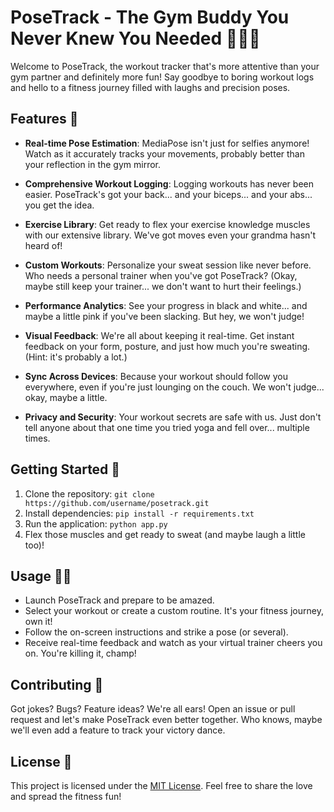 # PoseTrack - The Gym Buddy You Never Knew You Needed 🏋️‍♂️💪

Welcome to PoseTrack, the workout tracker that's more attentive than your gym partner and definitely more fun! Say goodbye to boring workout logs and hello to a fitness journey filled with laughs and precision poses.

## Features 🌟

- **Real-time Pose Estimation**: MediaPose isn't just for selfies anymore! Watch as it accurately tracks your movements, probably better than your reflection in the gym mirror.

- **Comprehensive Workout Logging**: Logging workouts has never been easier. PoseTrack's got your back... and your biceps... and your abs... you get the idea.

- **Exercise Library**: Get ready to flex your exercise knowledge muscles with our extensive library. We've got moves even your grandma hasn't heard of!

- **Custom Workouts**: Personalize your sweat session like never before. Who needs a personal trainer when you've got PoseTrack? (Okay, maybe still keep your trainer... we don't want to hurt their feelings.)

- **Performance Analytics**: See your progress in black and white... and maybe a little pink if you've been slacking. But hey, we won't judge!

- **Visual Feedback**: We're all about keeping it real-time. Get instant feedback on your form, posture, and just how much you're sweating. (Hint: it's probably a lot.)

- **Sync Across Devices**: Because your workout should follow you everywhere, even if you're just lounging on the couch. We won't judge... okay, maybe a little.

- **Privacy and Security**: Your workout secrets are safe with us. Just don't tell anyone about that one time you tried yoga and fell over... multiple times.

## Getting Started 🚀

1. Clone the repository: `git clone https://github.com/username/posetrack.git`
2. Install dependencies: `pip install -r requirements.txt`
3. Run the application: `python app.py`
4. Flex those muscles and get ready to sweat (and maybe laugh a little too)!

## Usage 🏃‍♀️

- Launch PoseTrack and prepare to be amazed.
- Select your workout or create a custom routine. It's your fitness journey, own it!
- Follow the on-screen instructions and strike a pose (or several).
- Receive real-time feedback and watch as your virtual trainer cheers you on. You're killing it, champ!

## Contributing 🤝

Got jokes? Bugs? Feature ideas? We're all ears! Open an issue or pull request and let's make PoseTrack even better together. Who knows, maybe we'll even add a feature to track your victory dance.

## License 📜

This project is licensed under the [MIT License](License). Feel free to share the love and spread the fitness fun!
